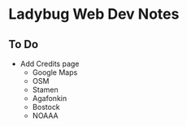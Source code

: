 Ladybug Web Dev Notes
===


## To Do

* Add Credits page
	* Google Maps
	* OSM
	* Stamen
	* Agafonkin
	* Bostock
	* NOAAA



